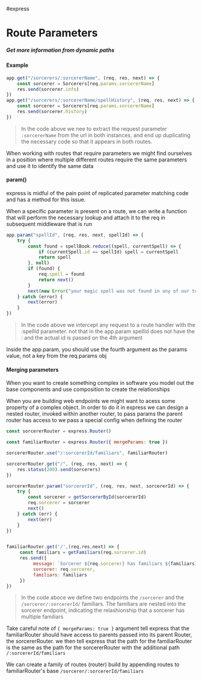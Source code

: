 #express 
# Route Parameters

##### Get more information from dynamic paths

#### Example

```js
app.get("/sorcerers/:sorcererName", (req, res, next) => {
	const sorcerer = Sorcerers[req.params.sorcererName]
	res.send(sorcerer.info)
})
app.get("/sorcerers/:sorcererName/spellHistory", (req, res, next) => {
	const sorcerer = Sorcerers[req.params.sorcererName]
	res.send(sorcerer.history)
})
```

> In the code above we nee to extract the request parameter `:sorcererName` from the url in both instances, and end up duplicating the necessary code so that it appears in both routes.

When working with routes that require parameters we might find ourselves in a position where multiple different routes require the same parameters and use it to identify the same data

#### param()

express is midful of the pain point of replicated parameter matching code and has a method for this issue.

When a specific parameter is present on a route, we can write a function that will perform the necessary lookup and attach it to the req in subsequent middleware that is run

```js
app.param("spellId", (req, res, next, spellId) => {
	try {
		const found = spellBook.reduce((spell, currentSpell) => {
			if (currentSpell.id == spellId) spell = currentSpell
			return spell
		}, null)
		if (found) {
			req.spell = found
			return next()
		}
		next(new Error("your magic spell was not found in any of our tomes"))
	} catch (error) {
		next(error)
	}
})
```

> In the code above we intercept any request to a route handler with the :spellId parameter. not that in the app.param spellId does not have the : and the actual id is passed on the 4th argument

Inside the app.param, you should use the fourth argument as the params value, not a key from the req.params obj

#### Merging parameters

When you want to create something complex in software you model out the base components and use composition to create the relationships

When you are building web endpoints we might want to acess some property of a complex object. In order to do it in express we can design a nested router, invoked within another router, to pass params the parent router has access to we pass a special config when defining the router

```js
const sorcererRouter = express.Router()

const familiarRouter = express.Router({ mergeParams: true })

sorcererRouter.use("/:sorcererId/familiars", familiarRouter)

sorcererRouter.get("/", (req, res, next) => {
	res.status(200).send(sorcerers)
})

sorcererRouter.param("sorcererId", (req, res, next, sorcererId) => {
	try {
		const sorcerer = getSorcererById(sorcererId)
		req.sorcerer = sorcerer
		next()
	} catch (err) {
		next(err)
	}
})


familiarRouter.get('/',(req,res,next) => {
     const familiars = getFamiliars(req.sorcerer.id)
     res.send({
          message: `Sorcerer ${req.sorcerer} has familiars ${familiars}`
          sorcerer: req.sorcerer,
          familiars: familiars
     })
})
```

> In the code aboce we define two endpoints the `/sorcerer` and the `/sorcerer/:sorcererId/` familiars. The familiars are nested into the sorcerer endpoint, indicating the relashionship that a sorcerer has multiple familiars

Take careful note of `{ mergeParams: true }` argument tell express that the familiarRouter should have access to parents passed into its parent Router, the sorcererRouter. we then tell express that the path for the familiarRouter is the same as the path for the sorcererRouter with the additional path `/:sorcererId/familiars`

We can create a family of routes (router) build by appending routes to familiarRouter's base `/sorcerer/:sorcererId/familiars`
